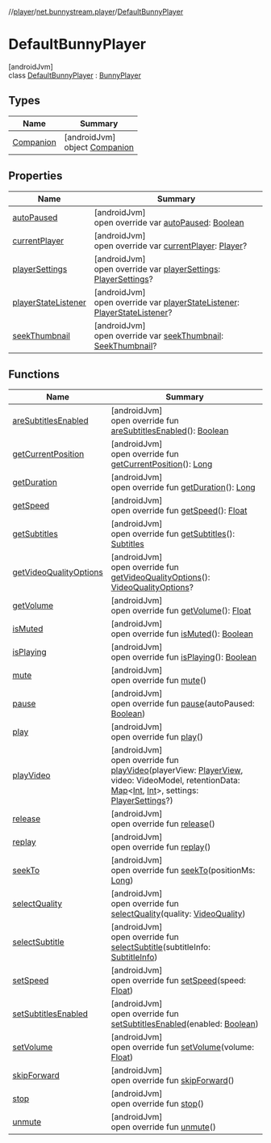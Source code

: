 //[player](../../../index.md)/[net.bunnystream.player](../index.md)/[DefaultBunnyPlayer](index.md)

# DefaultBunnyPlayer

[androidJvm]\
class [DefaultBunnyPlayer](index.md) : [BunnyPlayer](../../net.bunnystream.player.common/-bunny-player/index.md)

## Types

| Name | Summary |
|---|---|
| [Companion](-companion/index.md) | [androidJvm]<br>object [Companion](-companion/index.md) |

## Properties

| Name | Summary |
|---|---|
| [autoPaused](auto-paused.md) | [androidJvm]<br>open override var [autoPaused](auto-paused.md): [Boolean](https://kotlinlang.org/api/latest/jvm/stdlib/kotlin/-boolean/index.html) |
| [currentPlayer](current-player.md) | [androidJvm]<br>open override var [currentPlayer](current-player.md): [Player](https://developer.android.com/reference/kotlin/androidx/media3/common/Player.html)? |
| [playerSettings](player-settings.md) | [androidJvm]<br>open override var [playerSettings](player-settings.md): [PlayerSettings](../../../../sdk/sdk/net.bunnystream.androidsdk.settings.domain.model/-player-settings/index.md)? |
| [playerStateListener](player-state-listener.md) | [androidJvm]<br>open override var [playerStateListener](player-state-listener.md): [PlayerStateListener](../-player-state-listener/index.md)? |
| [seekThumbnail](seek-thumbnail.md) | [androidJvm]<br>open override var [seekThumbnail](seek-thumbnail.md): [SeekThumbnail](../../net.bunnystream.player.model/-seek-thumbnail/index.md)? |

## Functions

| Name | Summary |
|---|---|
| [areSubtitlesEnabled](are-subtitles-enabled.md) | [androidJvm]<br>open override fun [areSubtitlesEnabled](are-subtitles-enabled.md)(): [Boolean](https://kotlinlang.org/api/latest/jvm/stdlib/kotlin/-boolean/index.html) |
| [getCurrentPosition](get-current-position.md) | [androidJvm]<br>open override fun [getCurrentPosition](get-current-position.md)(): [Long](https://kotlinlang.org/api/latest/jvm/stdlib/kotlin/-long/index.html) |
| [getDuration](get-duration.md) | [androidJvm]<br>open override fun [getDuration](get-duration.md)(): [Long](https://kotlinlang.org/api/latest/jvm/stdlib/kotlin/-long/index.html) |
| [getSpeed](get-speed.md) | [androidJvm]<br>open override fun [getSpeed](get-speed.md)(): [Float](https://kotlinlang.org/api/latest/jvm/stdlib/kotlin/-float/index.html) |
| [getSubtitles](get-subtitles.md) | [androidJvm]<br>open override fun [getSubtitles](get-subtitles.md)(): [Subtitles](../../net.bunnystream.player.model/-subtitles/index.md) |
| [getVideoQualityOptions](get-video-quality-options.md) | [androidJvm]<br>open override fun [getVideoQualityOptions](get-video-quality-options.md)(): [VideoQualityOptions](../../net.bunnystream.player.model/-video-quality-options/index.md)? |
| [getVolume](get-volume.md) | [androidJvm]<br>open override fun [getVolume](get-volume.md)(): [Float](https://kotlinlang.org/api/latest/jvm/stdlib/kotlin/-float/index.html) |
| [isMuted](is-muted.md) | [androidJvm]<br>open override fun [isMuted](is-muted.md)(): [Boolean](https://kotlinlang.org/api/latest/jvm/stdlib/kotlin/-boolean/index.html) |
| [isPlaying](is-playing.md) | [androidJvm]<br>open override fun [isPlaying](is-playing.md)(): [Boolean](https://kotlinlang.org/api/latest/jvm/stdlib/kotlin/-boolean/index.html) |
| [mute](mute.md) | [androidJvm]<br>open override fun [mute](mute.md)() |
| [pause](pause.md) | [androidJvm]<br>open override fun [pause](pause.md)(autoPaused: [Boolean](https://kotlinlang.org/api/latest/jvm/stdlib/kotlin/-boolean/index.html)) |
| [play](play.md) | [androidJvm]<br>open override fun [play](play.md)() |
| [playVideo](play-video.md) | [androidJvm]<br>open override fun [playVideo](play-video.md)(playerView: [PlayerView](https://developer.android.com/reference/kotlin/androidx/media3/ui/PlayerView.html), video: VideoModel, retentionData: [Map](https://kotlinlang.org/api/latest/jvm/stdlib/kotlin.collections/-map/index.html)&lt;[Int](https://kotlinlang.org/api/latest/jvm/stdlib/kotlin/-int/index.html), [Int](https://kotlinlang.org/api/latest/jvm/stdlib/kotlin/-int/index.html)&gt;, settings: [PlayerSettings](../../../../sdk/sdk/net.bunnystream.androidsdk.settings.domain.model/-player-settings/index.md)?) |
| [release](release.md) | [androidJvm]<br>open override fun [release](release.md)() |
| [replay](replay.md) | [androidJvm]<br>open override fun [replay](replay.md)() |
| [seekTo](seek-to.md) | [androidJvm]<br>open override fun [seekTo](seek-to.md)(positionMs: [Long](https://kotlinlang.org/api/latest/jvm/stdlib/kotlin/-long/index.html)) |
| [selectQuality](select-quality.md) | [androidJvm]<br>open override fun [selectQuality](select-quality.md)(quality: [VideoQuality](../../net.bunnystream.player.model/-video-quality/index.md)) |
| [selectSubtitle](select-subtitle.md) | [androidJvm]<br>open override fun [selectSubtitle](select-subtitle.md)(subtitleInfo: [SubtitleInfo](../../net.bunnystream.player.model/-subtitle-info/index.md)) |
| [setSpeed](set-speed.md) | [androidJvm]<br>open override fun [setSpeed](set-speed.md)(speed: [Float](https://kotlinlang.org/api/latest/jvm/stdlib/kotlin/-float/index.html)) |
| [setSubtitlesEnabled](set-subtitles-enabled.md) | [androidJvm]<br>open override fun [setSubtitlesEnabled](set-subtitles-enabled.md)(enabled: [Boolean](https://kotlinlang.org/api/latest/jvm/stdlib/kotlin/-boolean/index.html)) |
| [setVolume](set-volume.md) | [androidJvm]<br>open override fun [setVolume](set-volume.md)(volume: [Float](https://kotlinlang.org/api/latest/jvm/stdlib/kotlin/-float/index.html)) |
| [skipForward](skip-forward.md) | [androidJvm]<br>open override fun [skipForward](skip-forward.md)() |
| [stop](stop.md) | [androidJvm]<br>open override fun [stop](stop.md)() |
| [unmute](unmute.md) | [androidJvm]<br>open override fun [unmute](unmute.md)() |
